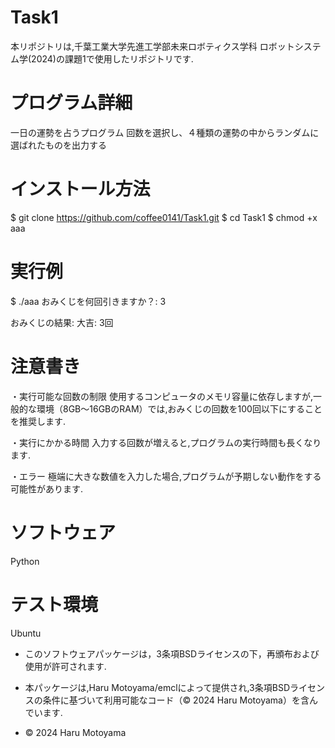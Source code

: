 # Task1
本リポジトリは,千葉工業大学先進工学部未来ロボティクス学科 ロボットシステム学(2024)の課題1で使用したリポジトリです.

# プログラム詳細
一日の運勢を占うプログラム
回数を選択し、４種類の運勢の中からランダムに選ばれたものを出力する

# インストール方法
$ git clone https://github.com/coffee0141/Task1.git
$ cd Task1
$ chmod +x aaa

# 実行例
$ ./aaa
おみくじを何回引きますか？: 3

おみくじの結果:
大吉: 3回

# 注意書き
・実行可能な回数の制限
使用するコンピュータのメモリ容量に依存しますが,一般的な環境（8GB～16GBのRAM）では,おみくじの回数を100回以下にすることを推奨します.

・実行にかかる時間
入力する回数が増えると,プログラムの実行時間も長くなります.

・エラー
極端に大きな数値を入力した場合,プログラムが予期しない動作をする可能性があります.

# ソフトウェア
Python

# テスト環境
Ubuntu

- このソフトウェアパッケージは，3条項BSDライセンスの下，再頒布および使用が許可されます.

- 本パッケージは,Haru Motoyama/emclによって提供され,3条項BSDライセンスの条件に基づいて利用可能なコード（© 2024 Haru Motoyama）を含んでいます.

- © 2024 Haru Motoyama
